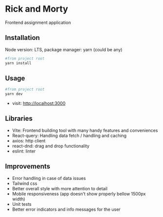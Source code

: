 # Rick and Morty

Frontend assignment application

## Installation

Node version: LTS, package manager: yarn (could be any)

```bash
#from project root
yarn install
```

## Usage

```bash
#from project root
yarn dev
```
- visit: [http://localhost:3000](http://localhost:3000)

## Libraries

- Vite: Frontend building tool with many handy features and conveniences
- React-query: Handling data fetch / handling and caching
- axios: http client
- react-dnd: drag and drop functionality
- eslint: linter

## Improvements
- Error handling in case of data issues
- Tailwind css
- Better overall style with more attention to detail
- Mobile responsiveness (app doesn't show properly bellow 1500px width)
- Unit tests
- Better error indicators and info messages for the user
